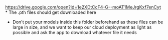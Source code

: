 https://drive.google.com/open?id=1e2XDtCcF4-G--moAT1MeJrgKxf7enCyt * The .pth files should get downloaded here
* Don't put your models inside this folder beforehand as these files can be large in size, and we want to keep our cloud deployment as light as possible and ask the app to download whatever file it needs

